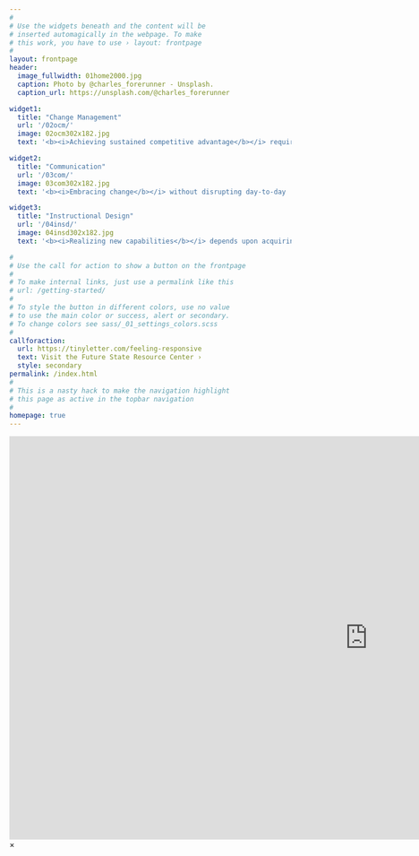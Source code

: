 ```yaml
---
#
# Use the widgets beneath and the content will be
# inserted automagically in the webpage. To make
# this work, you have to use › layout: frontpage
#
layout: frontpage
header:
  image_fullwidth: 01home2000.jpg
  caption: Photo by @charles_forerunner - Unsplash.
  caption_url: https://unsplash.com/@charles_forerunner

widget1:
  title: "Change Management"
  url: '/02ocm/'
  image: 02ocm302x182.jpg
  text: '<b><i>Achieving sustained competitive advantage</b></i> requires contending with an evolving business terrain that offers both rewards and risks. Building change capability prepares your organization for avoiding threats and seizing opportunities along the path to realizing your strategic vision.'

widget2:
  title: "Communication"
  url: '/03com/'
  image: 03com302x182.jpg
  text: '<b><i>Embracing change</b></i> without disrupting day-to-day  operations involves overcoming uncertainty and information overload. Facilitating 2-way communication ensures essential feedback reaches decision makers and that employees have a clear sense of direction on how to participate.'

widget3:
  title: "Instructional Design"
  url: '/04insd/'
  image: 04insd302x182.jpg
  text: '<b><i>Realizing new capabilities</b></i> depends upon acquiring skills in a workplace filled with time constraints and job demands. Designing a responsive learning solution will provide employees with a personalized learning experience, whether through a scheduled classroom course or a just-in-time mini lesson.'

#
# Use the call for action to show a button on the frontpage
#
# To make internal links, just use a permalink like this
# url: /getting-started/
#
# To style the button in different colors, use no value
# to use the main color or success, alert or secondary.
# To change colors see sass/_01_settings_colors.scss
#
callforaction:
  url: https://tinyletter.com/feeling-responsive
  text: Visit the Future State Resource Center ›
  style: secondary
permalink: /index.html
#
# This is a nasty hack to make the navigation highlight
# this page as active in the topbar navigation
#
homepage: true
---
```


<div id="videoModal" class="reveal-modal large" data-reveal="">
  <div class="flex-video widescreen vimeo" style="display: block;">
    <iframe width="1280" height="720" src="https://www.youtube.com/embed/3b5zCFSmVvU" frameborder="0" allowfullscreen></iframe>
  </div>
  <a class="close-reveal-modal">&#215;</a>
</div>
